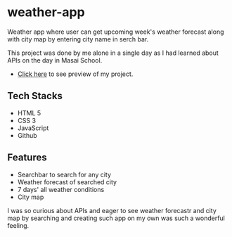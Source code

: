 # weather-app
Weather app where user can get upcoming week's weather forecast along with city map by entering city name in serch bar.

This project was done by me alone in a single day as I had learned about APIs on the day in Masai School.

- [Click here](https://weather-app2-by-sachin.netlify.app/) to see preview of my project.


## Tech Stacks

- HTML 5
- CSS 3
- JavaScript
- Github

## Features

- Searchbar to search for any city
- Weather forecast of searched city
- 7 days' all weather conditions
- City map 


I was so curious about APIs and eager to see weather forecastr and city map by searching and creating such app on my own was such a wonderful feeling. 
